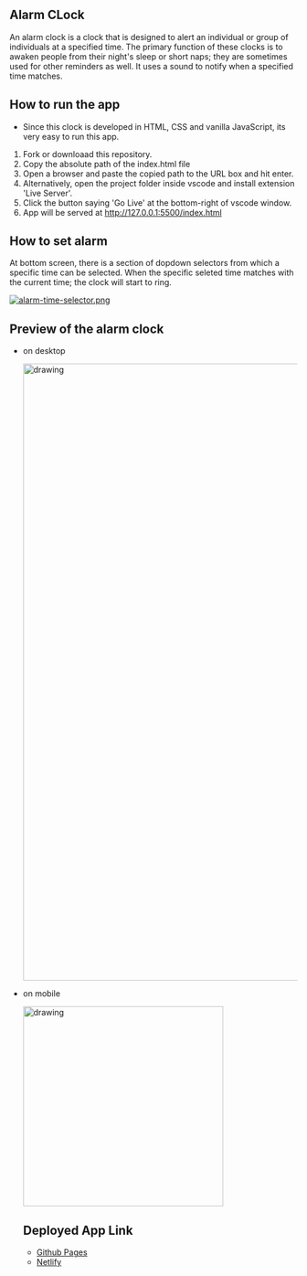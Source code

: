 ## Alarm CLock

An alarm clock is a clock that is designed to alert an individual or group of individuals at a specified time. The primary function of these clocks is to awaken people from their night's sleep or short naps; they are sometimes used for other reminders as well. It uses a sound to notify when a specified time matches.

## How to run the app

- Since this clock is developed in HTML, CSS and vanilla JavaScript, its very easy to run this app.

1. Fork or downloaad this repository.
2. Copy the absolute path of the index.html file
3. Open a browser and paste the copied path to the URL box and hit enter.
4. Alternatively, open the project folder inside vscode and install extension 'Live Server'.
5. Click the button saying 'Go Live' at the bottom-right of vscode window.
6. App will be served at http://127.0.0.1:5500/index.html

## How to set alarm

At bottom screen, there is a section of dopdown selectors from which a specific time can be selected. When the specific seleted time matches with the current time; the clock will start to ring.

[![alarm-time-selector.png](https://i.postimg.cc/nzByRxN4/alarm-time-selector.png)](https://postimg.cc/R6CphkSh)

## Preview of the alarm clock

- on desktop
  <div>
    <img src="https://i.postimg.cc/Y02d6w7q/Screenshot-from-2023-02-05-11-07-02.png" alt="drawing" width="1080"/> 
  </div>
- on mobile
  <div>
    <img src="https://i.postimg.cc/yYtTdRDN/Screenshot-from-2023-02-05-11-09-14.png" alt="drawing" width="350"/> 
  </div>

  ## Deployed App Link

  - <a href="https://sumitkcs.github.io/analog-clock/" target="_top"> Github Pages </a>
  - <a href="https://clock-sumit.netlify.app/" target="_top">Netlify</a>
